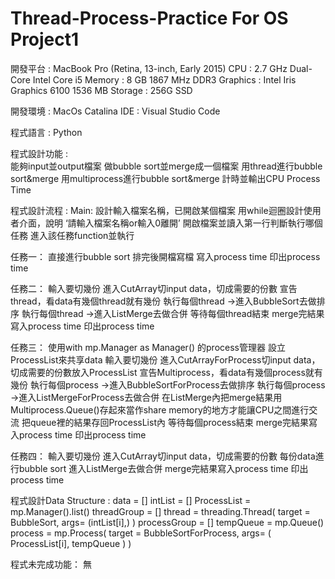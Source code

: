 # Thread-Process-Practice For OS Project1
開發平台 : MacBook Pro (Retina, 13-inch, Early 2015)
	        CPU : 2.7 GHz Dual-Core Intel Core i5
	        Memory : 8 GB 1867 MHz DDR3
	        Graphics : Intel Iris Graphics 6100 1536 MB
	        Storage : 256G SSD

開發環境 : MacOs Catalina 
	        IDE : Visual Studio Code

程式語言 : Python

程式設計功能 :  
能夠input並output檔案
做bubble sort並merge成一個檔案
用thread進行bubble sort&merge
用multiprocess進行bubble sort&merge
計時並輸出CPU Process Time

程式設計流程 : 
Main:
設計輸入檔案名稱，已開啟某個檔案
用while迴圈設計使用者介面，說明 ‘請輸入檔案名稱or輸入0離開’
開啟檔案並讀入第一行判斷執行哪個任務
進入該任務function並執行

任務一：
直接進行bubble sort
排完後開檔寫檔
寫入process time
印出process time

任務二：
輸入要切幾份
進入CutArray切input data，切成需要的份數
宣告thread，看data有幾個thread就有幾份
執行每個thread ->進入BubbleSort去做排序
執行每個thread ->進入ListMerge去做合併
等待每個thread結束
merge完結果寫入process time
印出process time

任務三：
使用with mp.Manager as Manager() 的process管理器
設立ProcessList來共享data
輸入要切幾份
進入CutArrayForProcess切input data，切成需要的份數放入ProcessList
宣告Multiprocess，看data有幾個process就有幾份
執行每個process ->進入BubbleSortForProcess去做排序
執行每個process ->進入ListMergeForProcess去做合併
在ListMerge內把merge結果用Multiprocess.Queue()存起來當作share memory的地方才能讓CPU之間進行交流
把queue裡的結果存回ProcessList內
等待每個process結束
merge完結果寫入process time
印出process time

任務四：
輸入要切幾份
進入CutArray切input data，切成需要的份數
每份data進行bubble sort
進入ListMerge去做合併
merge完結果寫入process time
印出process time
	

程式設計Data Structure : 
data = []
intList = []
ProcessList = mp.Manager().list()
threadGroup = []
thread = threading.Thread( target = BubbleSort, args= (intList[i],) )
processGroup = []
tempQueue = mp.Queue()
process = mp.Process( target = BubbleSortForProcess, args= ( ProcessList[i], tempQueue ) )


程式未完成功能：
無
